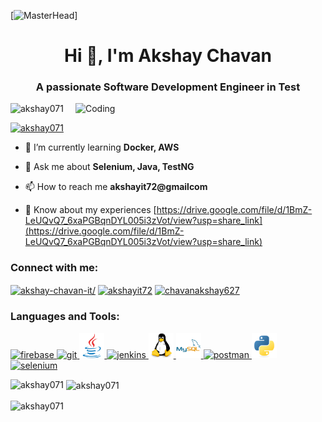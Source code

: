 [![MasterHead](https://drive.google.com/file/d/1mo3PtzDw9HXQ7p-Q0FvYS98udZOTPKEb/view?usp=share_link)]

<h1 align="center">Hi 👋, I'm Akshay Chavan</h1>

<h3 align="center">A passionate Software Development Engineer in Test</h3>

<img align="right" alt="Coding" width="400" src="https://tenor.com/view/programmer-gif-19019116">



<p align="left"> <img src="https://komarev.com/ghpvc/?username=akshay071&label=Profile%20views&color=0e75b6&style=flat" alt="akshay071" /> </p>

<p align="left"> <a href="https://github.com/ryo-ma/github-profile-trophy"><img src="https://github-profile-trophy.vercel.app/?username=akshay071" alt="akshay071" /></a> </p>

- 🌱 I’m currently learning **Docker, AWS**

- 💬 Ask me about **Selenium, Java, TestNG**

- 📫 How to reach me **akshayit72@gmailcom**

- 📄 Know about my experiences [https://drive.google.com/file/d/1BmZ-LeUQvQ7_6xaPGBqnDYL005i3zVot/view?usp=share_link](https://drive.google.com/file/d/1BmZ-LeUQvQ7_6xaPGBqnDYL005i3zVot/view?usp=share_link)

<h3 align="left">Connect with me:</h3>
<p align="left">
<a href="https://linkedin.com/in/akshay-chavan-it/" target="blank"><img align="center" src="https://raw.githubusercontent.com/rahuldkjain/github-profile-readme-generator/master/src/images/icons/Social/linked-in-alt.svg" alt="akshay-chavan-it/" height="30" width="40" /></a>
<a href="https://www.codechef.com/users/akshayit72" target="blank"><img align="center" src="https://cdn.jsdelivr.net/npm/simple-icons@3.1.0/icons/codechef.svg" alt="akshayit72" height="30" width="40" /></a>
<a href="https://www.hackerrank.com/chavanakshay627" target="blank"><img align="center" src="https://raw.githubusercontent.com/rahuldkjain/github-profile-readme-generator/master/src/images/icons/Social/hackerrank.svg" alt="chavanakshay627" height="30" width="40" /></a>
</p>

<h3 align="left">Languages and Tools:</h3>
<p align="left"> <a href="https://firebase.google.com/" target="_blank" rel="noreferrer"> <img src="https://www.vectorlogo.zone/logos/firebase/firebase-icon.svg" alt="firebase" width="40" height="40"/> </a> <a href="https://git-scm.com/" target="_blank" rel="noreferrer"> <img src="https://www.vectorlogo.zone/logos/git-scm/git-scm-icon.svg" alt="git" width="40" height="40"/> </a> <a href="https://www.java.com" target="_blank" rel="noreferrer"> <img src="https://raw.githubusercontent.com/devicons/devicon/master/icons/java/java-original.svg" alt="java" width="40" height="40"/> </a> <a href="https://www.jenkins.io" target="_blank" rel="noreferrer"> <img src="https://www.vectorlogo.zone/logos/jenkins/jenkins-icon.svg" alt="jenkins" width="40" height="40"/> </a> <a href="https://www.linux.org/" target="_blank" rel="noreferrer"> <img src="https://raw.githubusercontent.com/devicons/devicon/master/icons/linux/linux-original.svg" alt="linux" width="40" height="40"/> </a> <a href="https://www.mysql.com/" target="_blank" rel="noreferrer"> <img src="https://raw.githubusercontent.com/devicons/devicon/master/icons/mysql/mysql-original-wordmark.svg" alt="mysql" width="40" height="40"/> </a> <a href="https://postman.com" target="_blank" rel="noreferrer"> <img src="https://www.vectorlogo.zone/logos/getpostman/getpostman-icon.svg" alt="postman" width="40" height="40"/> </a> <a href="https://www.python.org" target="_blank" rel="noreferrer"> <img src="https://raw.githubusercontent.com/devicons/devicon/master/icons/python/python-original.svg" alt="python" width="40" height="40"/> </a> <a href="https://www.selenium.dev" target="_blank" rel="noreferrer"> <img src="https://raw.githubusercontent.com/detain/svg-logos/780f25886640cef088af994181646db2f6b1a3f8/svg/selenium-logo.svg" alt="selenium" width="40" height="40"/> </a> </p>

<p><img align="left" src="https://github-readme-stats.vercel.app/api/top-langs?username=akshay071&show_icons=true&locale=en&layout=compact" alt="akshay071" /></p>

<p>&nbsp;<img align="center" src="https://github-readme-stats.vercel.app/api?username=akshay071&show_icons=true&locale=en" alt="akshay071" /></p>

<p><img align="center" src="https://github-readme-streak-stats.herokuapp.com/?user=akshay071&" alt="akshay071" /></p>

